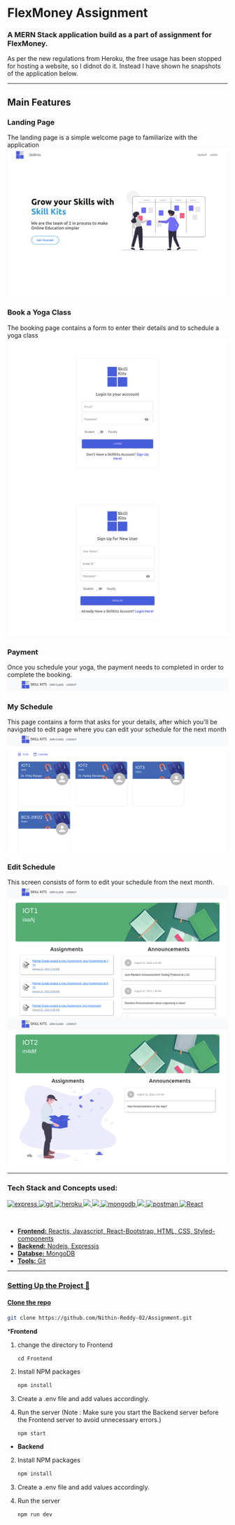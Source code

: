 # FlexMoney Assignment

### A MERN Stack application build as a part of assignment for FlexMoney.

As per the new regulations from Heroku, the free usage has been stopped for hosting a website, so I didnot do it. Instead I have shown he snapshots of the application below.

***
## Main Features
### Landing Page
The landing page is a simple welcome page to familiarize with the application
<br>
![](https://github.com/Zeph-T/SkillKits/blob/master/public/landing.png)

### Book a Yoga Class
The booking page contains a form to enter their details and to schedule a yoga class
<br>
![](https://github.com/Zeph-T/SkillKits/blob/master/public/login.png)
![](https://github.com/Zeph-T/SkillKits/blob/master/public/signup.png)


### Payment
Once you schedule your yoga, the payment needs to completed in order to complete the booking.
<br>
![](https://github.com/Zeph-T/SkillKits/blob/master/public/navbar.png)

### My Schedule
This page contains a form that asks for your details, after which you'll be navigated to edit page where you can edit your schedule for the next month
<br>
![](https://github.com/Zeph-T/SkillKits/blob/master/public/dashboard.png)

### Edit Schedule
This screen consists of form to edit your schedule from the next month.
<br>
![](https://github.com/Zeph-T/SkillKits/blob/master/public/subjectscreen.png)
![](https://github.com/Zeph-T/SkillKits/blob/master/public/subjectscreen2.png)

***
### Tech Stack and Concepts used:

<p align="left"> <a href="https://expressjs.com" target="_blank"> <img src="https://www.vectorlogo.zone/logos/expressjs/expressjs-ar21.svg" alt="express" height="40"/> </a> <a href="https://git-scm.com/" target="_blank"> <img src="https://www.vectorlogo.zone/logos/git-scm/git-scm-icon.svg" alt="git" width="40" height="40"/> </a> <a href="https://heroku.com" target="_blank"> <img src="https://www.vectorlogo.zone/logos/heroku/heroku-icon.svg" alt="heroku" width="40" height="40"/> </a> <a href="https://www.w3.org/html/" target="_blank"> <img src="https://img.icons8.com/color/48/000000/html-5.png"/> </a> <a href="https://developer.mozilla.org/en-US/docs/Web/JavaScript" target="_blank"> <img src="https://img.icons8.com/color/48/000000/javascript.png"/> </a> <a href="https://www.mongodb.com/" target="_blank"> <img src="https://www.vectorlogo.zone/logos/mongodb/mongodb-icon.svg" alt="mongodb" width="50" height="50"/> </a> <a href="https://nodejs.org" target="_blank"> <img src="https://img.icons8.com/color/48/000000/nodejs.png"/> </a> <a href="https://postman.com" target="_blank"> <img src="https://www.vectorlogo.zone/logos/getpostman/getpostman-icon.svg" alt="postman" width="40" height="40"/> </a> <a href="https://reactjs.org/" target="_blank"> <img src="https://upload.wikimedia.org/wikipedia/commons/thumb/a/a7/React-icon.svg/1280px-React-icon.svg.png" alt="React" width="60" height="40"/> </p>
<br>

* __Frontend:__ Reactjs, Javascript, React-Bootstrap, HTML, CSS, Styled-components
* __Backend:__  Nodejs, Expressjs
* __Databse:__ MongoDB
* __Tools:__ Git

***
  ### Setting Up the Project 🔧


#### Clone the repo

   ```sh
   git clone https://github.com/Nithin-Reddy-02/Assignment.git
   ```
*__Frontend__
1. change the directory to Frontend
    ```
    cd Frontend
    ```
2. Install NPM packages

   ```sh
   npm install
   ```
3. Create a .env file and add values accordingly.
4. Run the server (Note : Make sure you start the Backend server before the Frontend server to avoid unnecessary errors.)
   ```
   npm start 
   ```

* __Backend__
2. Install NPM packages

   ```sh
   npm install
   ```
3. Create a .env file and add values accordingly.
4. Run the server 
   ```
   npm run dev 
   ```
